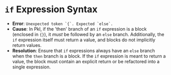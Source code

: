 
# `if` Expression Syntax

- **Error**: ```Unexpected token `{`. Expected `else`.```
- **Cause**: In Pkl, if the 'then' branch of an `if` expression is a block (enclosed in `{}`), it *must* be followed by an `else` branch. Additionally, the `if` expression itself must return a value, and blocks do not implicitly return values.
- **Resolution**: Ensure that `if` expressions always have an `else` branch when the `then` branch is a block. If the `if` expression is meant to return a value, the block must contain an explicit return or be refactored into a single expression.
